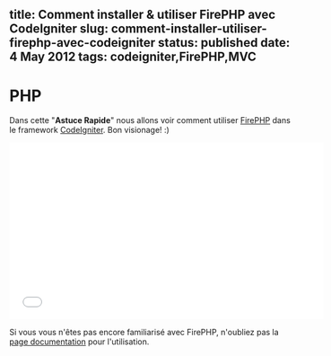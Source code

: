 title: Comment installer & utiliser FirePHP avec CodeIgniter
slug: comment-installer-utiliser-firephp-avec-codeigniter
status: published
date: 4 May 2012
tags: codeigniter,FirePHP,MVC
-------

# PHP

Dans cette "**Astuce Rapide**" nous allons voir comment utiliser [FirePHP](http://firephp.org) dans le framework [CodeIgniter](http://www.codeigniter.com). Bon visionage! :)

<iframe width="560" height="315" src="//www.youtube.com/embed/ZbvMnwCSbKU" frameborder="0" allowfullscreen></iframe>

Si vous vous n'êtes pas encore familiarisé avec FirePHP, n'oubliez pas la [page documentation](http://www.firephp.org/HQ/Use.htm) pour l'utilisation. 
